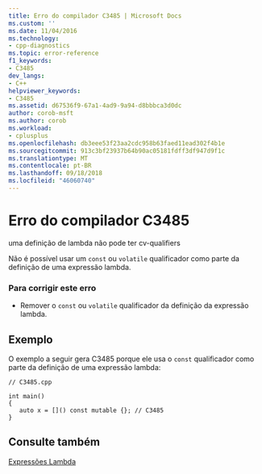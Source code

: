 ```yaml
---
title: Erro do compilador C3485 | Microsoft Docs
ms.custom: ''
ms.date: 11/04/2016
ms.technology:
- cpp-diagnostics
ms.topic: error-reference
f1_keywords:
- C3485
dev_langs:
- C++
helpviewer_keywords:
- C3485
ms.assetid: d67536f9-67a1-4ad9-9a94-d8bbbca3d0dc
author: corob-msft
ms.author: corob
ms.workload:
- cplusplus
ms.openlocfilehash: db3eee53f23aa2cdc958b63faed11ead302f4b1e
ms.sourcegitcommit: 913c3bf23937b64b90ac05181fdff3df947d9f1c
ms.translationtype: MT
ms.contentlocale: pt-BR
ms.lasthandoff: 09/18/2018
ms.locfileid: "46060740"
---
```

# <a name="compiler-error-c3485"></a>Erro do compilador C3485

uma definição de lambda não pode ter cv-qualifiers

Não é possível usar um `const` ou `volatile` qualificador como parte da definição de uma expressão lambda.

### <a name="to-correct-this-error"></a>Para corrigir este erro

- Remover o `const` ou `volatile` qualificador da definição da expressão lambda.

## <a name="example"></a>Exemplo

O exemplo a seguir gera C3485 porque ele usa o `const` qualificador como parte da definição de uma expressão lambda:

```
// C3485.cpp

int main()
{
   auto x = []() const mutable {}; // C3485
}
```

## <a name="see-also"></a>Consulte também

[Expressões Lambda](../../cpp/lambda-expressions-in-cpp.md)